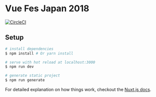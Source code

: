 Vue Fes Japan 2018
==================

[![CircleCI](https://circleci.com/gh/kazupon/vuefes-2018/tree/master.svg?style=svg)](https://circleci.com/gh/kazupon/vuefes-2018/tree/master)

## Setup

```bash
# install dependencies
$ npm install # Or yarn install

# serve with hot reload at localhost:3000
$ npm run dev

# generate static project
$ npm run generate
```

For detailed explanation on how things work, checkout the [Nuxt.js docs](https://github.com/nuxt/nuxt.js).
